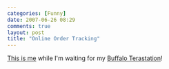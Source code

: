 ```yaml
---
categories: [Funny]
date: 2007-06-26 08:29
comments: true
layout: post
title: "Online Order Tracking"
---
```

<a href="http://xkcd.com/c281.html" title="xkcd - A webcomic of romance, sarcasm, math, and language - By Randall Munroe">This is me</a> while I'm waiting for my <a href="http://www.ht.com.au/N/0/keyword/buffalo/part/U5985/in_merch/Featured+Products+Backup+2/detail.hts" title="Buffalo Terastation">Buffalo Terastation</a>!

